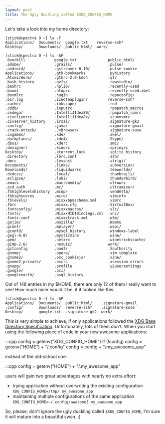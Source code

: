 ```yaml
---
layout: post
title: The Ugly Duckling called $XDG_CONFIG_HOME
---
```


Let's take a look into my home directory:

```
[stick@spectra 0 ~] ls -F
Applications/  Documents/  google.txt    reverse-ssh*
Desktop/       Downloads/  public_html/  work/

[stick@spectra 0 ~] ls -AF
.0verkill             google.txt              public_html/
.adobe/               .grails/                .pulse/
.android/             .gstreamer-0.10/        .pulse-cookie
Applications/         .gtk-bookmarks          .pyhistory
.AtomicWorm/          .gtkrc-2.0-kde4         .qt/
.bash_history         .gvfs/                  .rawstudio/
.bashrc               .hplip/                 .recently-used
.bouml                .htoprc                 .recently-used.xbel
.boumlrc              .hugin                  .repoconfig/
.bzr.log              .icedteaplugin/         reverse-ssh*
.cache/               .inkscape/              .rnd
.cddb/                .inputrc                .rpmpatch_macros
.cedega/              .IntelliJIdea80/        .rpmpatch_rpmrc
.civclientrc          .IntelliJIdea8x/        .scummvmrc
.civserver_history    .irssi/                 .signature-gk2
.config/              .java/                  .signature-gmail
.crack-attack/        .JxBrowser/             .signature-suse
.cxgames/             .kde/                   .skel/
.darkplaces/          .kde4/                  .Skype/
.dbus/                .kderc                  .smc/
.designer/            .kinorc                 .springrc
Desktop/              .ktorrent.lock          .sqlite_history
.directory            .lbrc.conf              .ssh/
.dmrc                 .lesshst                .strigi/
Documents/            .links/                 .subversion/
Downloads/            .liquidwarrc            .teeworlds/
.dvdcss/              .local/                 .thumbnails/
.eclipse/             .loki/                  .thunderbird/
.emacs                .macromedia/            .ufrawrc
.esd_auth             .mc/                    .ultramixer/
.fbhighlevelshistory  .mcop/                  .vendetta/
.fbhighscores         .miro/                  .viminfo
.fblevels/            .mixxxbpmscheme.xml     .vimrc
.fbrc                 .mixxx.cfg              .VirtualBox/
.fontconfig/          .mixxxmacros/           .vlc/
.fonts/               .MixxxMIDIBindings.xml  .vnc/
.fonts.conf           .mixxxtrack.xml         .w3m/
.gajim/               .mozilla/               .Wammu
.gconf/               .mplayer/               .wapi/
.gconfd/              .mysql_history          .windows-label
.gegl-0.0/            .mysticmine             .wine/
.gem/                 .netxrc                 .winetrickscache/
.gimp-2.6/            .nexuiz/                work/
.gitconfig            .ooo3/                  .Xauthority
.gnome/               .opera/                 .xim.template
.gnome2/              .osc_cookiejar          .xine/
.gnome2_private/      .oscrc                  .xsession-errors
.gnupg/               .profile                .y2usersettings
.google/              .psi/
.googleearth/         .psql_history
```

Out of 148 entries in my $HOME, there are only 12 of them I really want to see! How much nicer would it be, if it looked like this:

    [stick@spectra 0 ~] ls -AF
    Applications/  Documents/  public_html/    .signature-gmail
    .config/       Downloads/  reverse-ssh*    .signature-suse
    Desktop/       google.txt  .signature-gk2  work/

This is very simple to achieve, if only applications followed the [XDG Base Directory Specification](http://standards.freedesktop.org/basedir-spec/basedir-spec-latest.html). Unfortunately, lots of them don't. When you start using the following piece of code in your new awesome applications:

:::cpp
    config = getenv("XDG_CONFIG_HOME")
    if (!config) config = getenv("HOME") + "/.config"
    config = config + "/my_awesome_app"

instead of the old-school one:

:::cpp
    config = getenv("HOME") + "/.my_awesome_app"

users will gain two great advantages with nearly no extra effort:

* trying application without overwriting the existing configuration `XDG_CONFIG_HOME=/tmp/ my_awesome_app`
* maintaining multiple configurations of the same application `XDG_CONFIG_HOME=~/.config/awesome3 my_awesome_app`

So, please, don't ignore the ugly duckling called `$XDG_CONFIG_HOME`, I'm sure it will mature into a beautiful swan. :)
